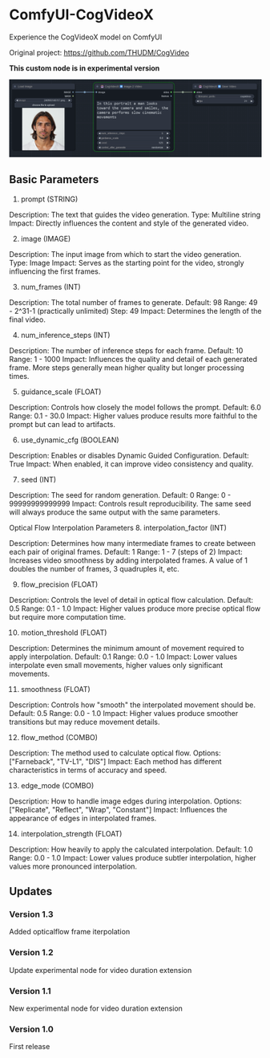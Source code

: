 # ComfyUI-CogVideoX
Experience the CogVideoX model on ComfyUI

Original project: https://github.com/THUDM/CogVideo

**This custom node is in experimental version**

![Overview](/assets/screenshot.png)

## Basic Parameters

1. prompt (STRING)

Description: The text that guides the video generation.
Type: Multiline string
Impact: Directly influences the content and style of the generated video.

2. image (IMAGE)

Description: The input image from which to start the video generation.
Type: Image
Impact: Serves as the starting point for the video, strongly influencing the first frames.

3. num_frames (INT)

Description: The total number of frames to generate.
Default: 98
Range: 49 - 2^31-1 (practically unlimited)
Step: 49
Impact: Determines the length of the final video.

4. num_inference_steps (INT)

Description: The number of inference steps for each frame.
Default: 10
Range: 1 - 1000
Impact: Influences the quality and detail of each generated frame. More steps generally mean higher quality but longer processing times.

5. guidance_scale (FLOAT)

Description: Controls how closely the model follows the prompt.
Default: 6.0
Range: 0.1 - 30.0
Impact: Higher values produce results more faithful to the prompt but can lead to artifacts.

6. use_dynamic_cfg (BOOLEAN)

Description: Enables or disables Dynamic Guided Configuration.
Default: True
Impact: When enabled, it can improve video consistency and quality.

7. seed (INT)

Description: The seed for random generation.
Default: 0
Range: 0 - 99999999999999
Impact: Controls result reproducibility. The same seed will always produce the same output with the same parameters.

Optical Flow Interpolation Parameters
8. interpolation_factor (INT)

Description: Determines how many intermediate frames to create between each pair of original frames.
Default: 1
Range: 1 - 7 (steps of 2)
Impact: Increases video smoothness by adding interpolated frames. A value of 1 doubles the number of frames, 3 quadruples it, etc.

9. flow_precision (FLOAT)

Description: Controls the level of detail in optical flow calculation.
Default: 0.5
Range: 0.1 - 1.0
Impact: Higher values produce more precise optical flow but require more computation time.

10. motion_threshold (FLOAT)

Description: Determines the minimum amount of movement required to apply interpolation.
Default: 0.1
Range: 0.0 - 1.0
Impact: Lower values interpolate even small movements, higher values only significant movements.

11. smoothness (FLOAT)

Description: Controls how "smooth" the interpolated movement should be.
Default: 0.5
Range: 0.0 - 1.0
Impact: Higher values produce smoother transitions but may reduce movement details.

12. flow_method (COMBO)

Description: The method used to calculate optical flow.
Options: ["Farneback", "TV-L1", "DIS"]
Impact: Each method has different characteristics in terms of accuracy and speed.

13. edge_mode (COMBO)

Description: How to handle image edges during interpolation.
Options: ["Replicate", "Reflect", "Wrap", "Constant"]
Impact: Influences the appearance of edges in interpolated frames.

14. interpolation_strength (FLOAT)

Description: How heavily to apply the calculated interpolation.
Default: 1.0
Range: 0.0 - 1.0
Impact: Lower values produce subtler interpolation, higher values more pronounced interpolation.

## Updates

### Version 1.3

Added opticalflow frame iterpolation

### Version 1.2

Update experimental node for video duration extension

### Version 1.1

New experimental node for video duration extension

### Version 1.0

First release

